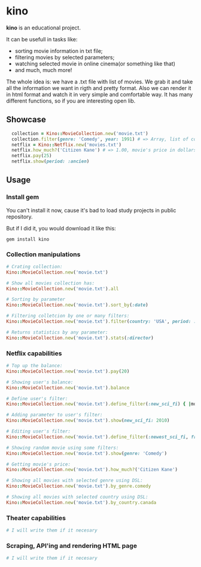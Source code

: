 # kino

**kino** is an educational project.

It can be usefull in tasks like: 

* sorting movie information in txt file;
* filtering movies by selected parameters;
* watching selected movie in online cinema(or something like that)
* and much, much more!

The whole idea is: we have a .txt file with list of movies. 
We grab it and take all the information we want in rigth and pretty format.
Also we can render it in html format and watch it in very simple and comfortable
way. It has many different functions, so if you are interesting open lib.

## Showcase

```ruby
  collection = Kino::MovieCollection.new('movie.txt')
  collection.filter(genre: 'Comedy', year: 1991) # => Array, list of comedies of 1991 year
  netflix = Kino::Netflix.new('movies.txt')
  netflix.how_much?('Citizen Kane') # => 1.00, movie's price in dollars
  netflix.pay(25)
  netflix.show(period: :ancien)
```

## Usage

### Install gem

You can't install it now, cause it's bad to load study projects in public repository.

But if I did it, you would download it like this:

`gem install kino`

### Collection manipulations
 
```ruby
# Crating collection:
Kino::MovieCollection.new('movie.txt')

# Show all movies collection has:
Kino::MovieCollection.new('movie.txt').all

# Sorting by parameter
Kino::MovieCollection.new('movie.txt').sort_by(:date)

# Filtering colletcion by one or many filters:
Kino::MovieCollection.new('movie.txt').filter(country: 'USA', period: :classic)

# Returns statistics by any parameter:
Kino::MovieCollection.new('movie.txt').stats(:director)

```

### Netflix capabilities

```ruby
# Top up the balance:
Kino::MovieCollection.new('movie.txt').pay(20)

# Showing user's balance:
Kino::MovieCollection.new('movie.txt').balance

# Define user's filter:
Kino::MovieCollection.new('movie.txt').define_filter(:new_sci_fi) { |movie, year| movie.year &gt; year &amp;&amp; ... }

# Adding parameter to user's filter:
Kino::MovieCollection.new('movie.txt').show(new_sci_fi: 2010)

# Editing user's filter: 
Kino::MovieCollection.new('movie.txt').define_filter(:newest_sci_fi, from: :new_sci_fi, arg: 2014)

# Showing random movie using some filters:
Kino::MovieCollection.new('movie.txt').show(genre: 'Comedy')

# Getting movie's price:
Kino::MovieCollection.new('movie.txt').how_much?('Citizen Kane')

# Showing all movies with selected genre using DSL:
Kino::MovieCollection.new('movie.txt').by_genre.comedy

# Showing all movies with selected country using DSL:
Kino::MovieCollection.new('movie.txt').by_country.canada
```

### Theater capabilities

```ruby
# I will write them if it necesary
```

### Scraping, API'ing and rendering HTML page

```ruby
# I will write them if it necesary
```

